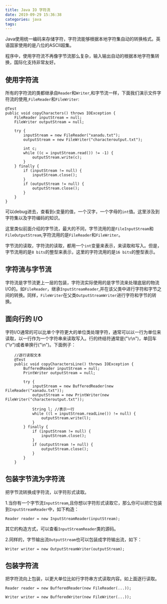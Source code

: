 ```yaml
---
title: Java IO 字符流
date: 2019-09-29 15:36:38
categories: java
tags:
---
```


Java使用统一编码来存储字符，字符流能够根据本地字符集自动的转换格式。英语国家使用的是八位的ASCII超集。

程序中，使用字符流不再像字节流那么复杂，输入输出自动的根据本地字符集转换，国际化支持非常友好。

## 使用字符流

所有的字符流的类都继承自`Reader`和`Writer`,和字节流一样，下面我们演示文件字符流的使用,`FileReader`和`FileWriter`:

    @Test
    public void copyCharacters() throws IOException {
        FileReader inputStream = null;
        FileWriter outputStream = null;

        try {
            inputStream = new FileReader("xanadu.txt");
            outputStream = new FileWriter("characteroutput.txt");

            int c;
            while ((c = inputStream.read()) != -1) {
                outputStream.write(c);
            }
        } finally {
            if (inputStream != null) {
                inputStream.close();
            }
            if (outputStream != null) {
                outputStream.close();
            }
        }
    }
    
可以debug进去，查看到`c`变量的值，一个汉字，一个字母的`int`值。这里涉及到字符集以及字符编码的知识。

这里类似前面介绍的字节流，最大的不同，字节流用的是`FileInputStream`和`FileOutputStream`,字符流用的是`FileReader`和`FileWriter`。  

字节流的读取，字符流的读取，都用一个`int`变量来表示，来读取和写入。但是，字节流用的是`8 bits`的整型来表示，这里的字符流用的是`16 bits`的整型表示。  

## 字符流与字节流

字符流是字节流更上一层的包装，字符流实际使用的是字节流来处理底层的物流I/O的。如`FileReader`，继承`InputStreamReader`,并在该父类中进行字符和字节之间的转换。同样，`FileWriter`在父类`OutputStreamWriter`进行字符和字节的转换。

## 面向行的 I/O

字符I/O通常的可以比单个字符更大的单位类处理字符，通常可以以一行为单位来读取，以一行作为一个字符串来读取写入。行的终结符通常是("\r\n")，单回车("\r")或者单换行("\n")。下面例子：

        //逐行读取文本
        @Test
        public void copyCharactersLine() throws IOException {
            BufferedReader inputStream = null;
            PrintWriter outputStream = null;
    
            try {
                inputStream = new BufferedReader(new FileReader("xanadu.txt"));
                outputStream = new PrintWriter(new FileWriter("characteroutput.txt"));
    
                String l; //表示一行
                while ((l = inputStream.readLine()) != null) {
                    outputStream.write(l);
                }
            } finally {
                if (inputStream != null) {
                    inputStream.close();
                }
                if (outputStream != null) {
                    outputStream.close();
                }
            }
        }

## 包装字节流为字符流

把字节流转换成字符流，以字符形式读取。

1.当你有一个字节流`InputStream`,且你想以字符形式读取它，那么你可以把它包装到`InputStreamReader`中，如下构造：

    Reader reader = new InputStreamReader(inputStream);
    
其它的构造方式，可以查看`InputStreamReader`类的源码。    
    
2.同样的，字节输出流`OutputStream`也可以包装成字符输出流，如下：

    Writer writer = new OutputStreamWriter(outputStream);    
    
## 包装字符流

把字符流向上包装，以更大单位比如行字符串方式读取内容。如上面逐行读取。

    Reader reader = new BufferedReader(new FileReader(...));
    
    Writer writer = new BufferedWriter(new FileWriter(...));

    